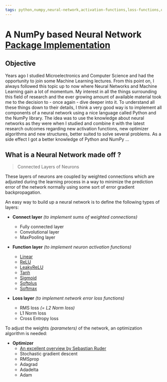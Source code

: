 ```yaml
---
tags: python,numpy,neural-network,activation-functions,loss-functions,optimizer,optimizer-algorithms,derivatives,convolution,pooling,relu,leakyrelu,softmax
---
```

# A NumPy based Neural Network [Package Implementation](https://github.com/maideas/numpy-neural-network)

## Objective

Years ago I studied Microelectronics and Computer Science and had the opportunity to join some Machine Learning lectures.
From this point on, I always followed this topic up to now where Neural Networks and Machine Learning gain a lot of momentum.
My interest in all the things surrounding this field of research and the ever growing amount of available material took me to the decision to - once again - dive deeper into it. To understand all these things down to their details, I think a very good way is to implement all components of a neural network using a nice language called Python and the NumPy library.
The idea was to use the knowledge about neural networks as they were when I studied and combine it with the latest research outcomes regarding new activation functions, new optimizer algorithms and new structures, better suited to solve several problems.
As a side effect I got a better knowledge of Python and NumPy ...

## What is a Neural Network made off ?

>Connected Layers of Neurons

These layers of neurons are coupled by weighted connections which are adjusted during the learning process in a way to minimize the prediction error of the network normally using some sort of error gradient backpropagation.

An easy way to build up a neural network is to define the following types of layers:

- **Connect layer** *(to implement sums of weighted connections)*
  - Fully connected layer
  - Convolutional layer
  - MaxPooling layer

- **Function layer** *(to implement neuron activation functions)*
  - [Linear](https://nbviewer.jupyter.org/github/maideas/numpy-neural-network/blob/master/Linear.ipynb)
  - [ReLU](https://nbviewer.jupyter.org/github/maideas/numpy-neural-network/blob/master/ReLU.ipynb)
  - [LeakyReLU](https://nbviewer.jupyter.org/github/maideas/numpy-neural-network/blob/master/LeakyReLU.ipynb)
  - [Tanh](https://nbviewer.jupyter.org/github/maideas/numpy-neural-network/blob/master/Tanh.ipynb)
  - [Sigmoid](https://nbviewer.jupyter.org/github/maideas/numpy-neural-network/blob/master/Sigmoid.ipynb)
  - [Softplus](https://nbviewer.jupyter.org/github/maideas/numpy-neural-network/blob/master/Softplus.ipynb)
  - [Softmax](softmax_derivative.md)

- **Loss layer** *(to implement network error loss functions)*
  - RMS loss *(= L2 Norm loss)*
  - L1 Norm loss
  - Cross Entropy loss

To adjust the weights *(parameters)* of the network, an optimization algorithm is needed:

- **Optimizer**
  - [An excellent overview by Sebastian Ruder](http://ruder.io/optimizing-gradient-descent/)
  - Stochastic gradient descent
  - RMSprop
  - Adagrad
  - Adadelta
  - Adam

